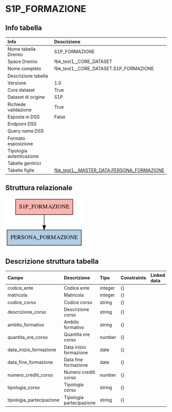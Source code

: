 # S1P_FORMAZIONE

## Info tabella

| Info                     | Descrizione                                                                                         |
|:-------------------------|:----------------------------------------------------------------------------------------------------|
| Nome tabella Dremio      | S1P_FORMAZIONE                                                                                      |
| Space Dremio             | fbk_test1__CORE_DATASET                                                                             |
| Nome completo            | fbk_test1__CORE_DATASET.S1P_FORMAZIONE                                                              |
| Descrizione tabella      |                                                                                                     |
| Versione                 | 1.0                                                                                                 |
| Core dataset             | True                                                                                                |
| Dataset di origine       | S1P                                                                                                 |
| Richiede validazione     | True                                                                                                |
| Esposta in DSS           | False                                                                                               |
| Endpoint DSS             |                                                                                                     |
| Query name DSS           |                                                                                                     |
| Formato esposizione      |                                                                                                     |
| Tipologia autenticazione |                                                                                                     |
| Tabelle genitrici        |                                                                                                     |
| Tabelle figlie           | [fbk_test1__MASTER_DATA.PERSONA_FORMAZIONE](/fbk_test1__MASTER_DATA/PERSONA_FORMAZIONE/markdown.md) |

## Struttura relazionale

![S1P_FORMAZIONE](./graph_png.png)

## Descrizione struttura tabella

| Campo                    | Descrizione              | Tipo    | Constraints   | Linked data   | errors   |
|:-------------------------|:-------------------------|:--------|:--------------|:--------------|:---------|
| codice_ente              | Codice ente              | integer | {}            |               | {}       |
| matricola                | Matricola                | integer | {}            |               | {}       |
| codice_corso             | Codice corso             | string  | {}            |               | {}       |
| descrizione_corso        | Descrizione corso        | string  | {}            |               | {}       |
| ambito_formativo         | Ambito formativo         | string  | {}            |               | {}       |
| quantita_ore_corso       | Quantita ore corso       | number  | {}            |               | {}       |
| data_inizio_formazione   | Data inizio formazione   | date    | {}            |               | {}       |
| data_fine_formazione     | Data fine formazione     | date    | {}            |               | {}       |
| numero_crediti_corso     | Numero crediti corso     | number  | {}            |               | {}       |
| tipologia_corso          | Tipologia corso          | string  | {}            |               | {}       |
| tipologia_partecipazione | Tipologia partecipazione | string  | {}            |               | {}       |
